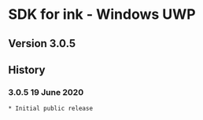 # SDK for ink - Windows UWP

## Version 3.0.5

## History

### 3.0.5   19 June 2020
    * Initial public release
    
